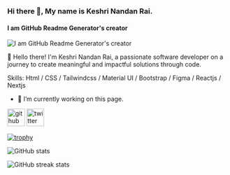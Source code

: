 ### Hi there 👋, My name is Keshri Nandan Rai.
#### I am GitHub Readme Generator's creator
![I am GitHub Readme Generator's creator](https://arturssmirnovs.github.io/github-profile-readme-generator/images/banner.png)

👋 Hello there! I'm Keshri Nandan Rai, a passionate software developer on a journey to create meaningful and impactful solutions through code.

Skills: Html / CSS / Tailwindcss / Material UI / Bootstrap / Figma / Reactjs / Nextjs 

- 🔭 I’m currently working on this page. 


[<img src='https://cdn.jsdelivr.net/npm/simple-icons@3.0.1/icons/github.svg' alt='github' height='40'>](https://github.com/keshrirai505)  [<img src='https://cdn.jsdelivr.net/npm/simple-icons@3.0.1/icons/twitter.svg' alt='twitter' height='40'>](https://twitter.com/https://twitter.com/keshrirai)  

[![trophy](https://github-profile-trophy.vercel.app/?username=keshrirai505)](https://github.com/ryo-ma/github-profile-trophy)

![GitHub stats](https://github-readme-stats.vercel.app/api?username=keshrirai505&show_icons=true)  

![GitHub streak stats](https://streak-stats.demolab.com/?user=keshrirai505)  

